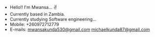 - Hello!! I'm Mwansa... ✌
- Currently based in Zambia.
- Currently studying Software engineering...
- Mobile: +260972712779
- E-mails: mwansakunda530@gmail.com
           michaelkunda87@gmail.com

